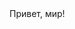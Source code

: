 <!DOCTYPE html>
<html>
<head>
  <meta charset="utf-8">
  <title>My site</title>
</head>
<body>
  Привет, мир!
</body>
</html>
